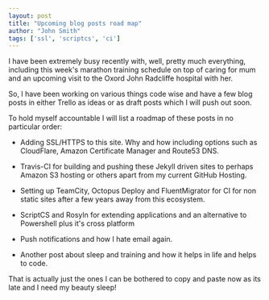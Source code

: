 ```yaml
---
layout: post
title: "Upcoming blog posts road map"
author: "John Smith"
tags: ['ssl', 'scriptcs', 'ci']
---
```

I have been extremely busy recently with, well, pretty much everything, including this week's marathon training schedule on top of caring for mum and an upcoming visit to the Oxord John Radcliffe hospital with her. 

So, I have been working on various things code wise and have a few blog posts in either Trello as ideas or as draft posts which I will push out soon. 

To hold myself accountable I will list a roadmap of these posts in no particular order: 

* Adding SSL/HTTPS to this site. Why and how including options such as CloudFlare, Amazon Certificate Manager and Route53 DNS. 

* Travis-CI for building and pushing these Jekyll driven sites to perhaps Amazon S3 hosting or others apart from my current GitHub Hosting. 

* Setting up TeamCity, Octopus Deploy and FluentMigrator for CI for non static sites after a few years away from this ecosystem. 

* ScriptCS and Rosyln for extending applications and an alternative to Powershell plus it's cross platform

* Push notifications and how I hate email again. 

* Another post about sleep and training and how it helps in life and helps to code.

That is actually just the ones I can be bothered to copy and paste now as its late and I need my beauty sleep!
